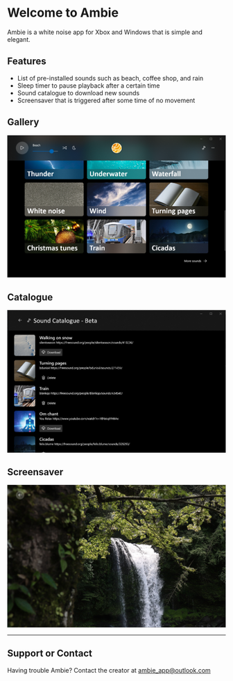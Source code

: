 # Welcome to Ambie

Ambie is a white noise app for Xbox and Windows that is simple and elegant. 

## Features

- List of pre-installed sounds such as beach, coffee shop, and rain
- Sleep timer to pause playback after a certain time
- Sound catalogue to download new sounds
- Screensaver that is triggered after some time of no movement

## Gallery
![](img/gallery.png)

## Catalogue
![](img/catalogue.png)

## Screensaver
![](img/screensaver.png)

---

## Support or Contact

Having trouble Ambie? Contact the creator at ambie_app@outlook.com
